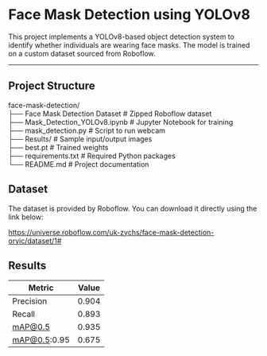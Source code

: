 # Face Mask Detection using YOLOv8

This project implements a YOLOv8-based object detection system to identify whether individuals are wearing face masks. The model is trained on a custom dataset sourced from Roboflow.

---

## Project Structure

face-mask-detection/<br>
├── Face Mask Detection Dataset # Zipped Roboflow dataset<br>
├── Mask_Detection_YOLOv8.ipynb # Jupyter Notebook for training<br>
├── mask_detection.py # Script to run webcam<br>
├── Results/ # Sample input/output images<br>
├── best.pt # Trained weights<br>
├── requirements.txt # Required Python packages<br>
└── README.md # Project documentation<br>

## Dataset

The dataset is provided by Roboflow. You can download it directly using the link below:

https://universe.roboflow.com/uk-zychs/face-mask-detection-oryic/dataset/1#

## Results

| **Metric**     | **Value** |
|----------------|-----------|
| Precision      | 0.904     |
| Recall         | 0.893     |
| mAP@0.5        | 0.935     |
| mAP@0.5:0.95   | 0.675     |


